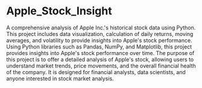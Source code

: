 # Apple_Stock_Insight
A comprehensive analysis of Apple Inc.'s historical stock data using Python. This project includes data visualization, calculation of daily returns, moving averages, and volatility to provide insights into Apple's stock performance. Using Python libraries such as Pandas, NumPy, and Matplotlib, this project provides insights into Apple's stock performance over time.
The purpose of this project is to offer a detailed analysis of Apple's stock, allowing users to understand market trends, price movements, and the overall financial health of the company. It is designed for financial analysts, data scientists, and anyone interested in stock market analysis.


